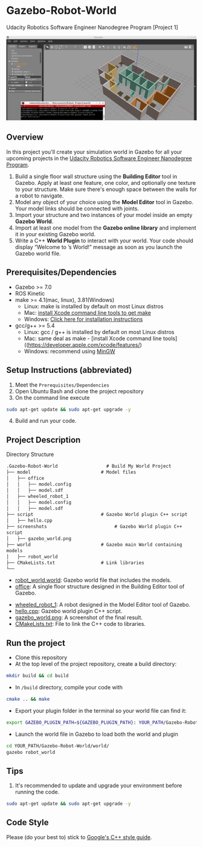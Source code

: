 # Gazebo-Robot-World

Udacity Robotics Software Engineer Nanodegree Program [Project 1]

![Overview](/screenshots/gazebo_world.png)  

## Overview  
In this project you'll create your simulation world in Gazebo for all your upcoming projects in the [Udacity Robotics Software Engineer Nanodegree Program](https://www.udacity.com/course/robotics-software-engineer--nd209).  
1. Build a single floor wall structure using the **Building Editor** tool in Gazebo. Apply at least one feature, one color, and optionally one texture to your structure. Make sure there's enough space between the walls for a robot to navigate.  
2. Model any object of your choice using the **Model Editor** tool in Gazebo. Your model links should be connected with joints.  
3. Import your structure and two instances of your model inside an empty **Gazebo World**.  
4. Import at least one model from the **Gazebo online library** and implement it in your existing Gazebo world.  
5. Write a C++ **World Plugin** to interact with your world. Your code should display “Welcome to ’s World!” message as soon as you launch the Gazebo world file.  
## Prerequisites/Dependencies  
* Gazebo >= 7.0  
* ROS Kinetic  
* make >= 4.1(mac, linux), 3.81(Windows)
  * Linux: make is installed by default on most Linux distros
  * Mac: [install Xcode command line tools to get make](https://developer.apple.com/xcode/features/)
  * Windows: [Click here for installation instructions](http://gnuwin32.sourceforge.net/packages/make.htm)
* gcc/g++ >= 5.4
  * Linux: gcc / g++ is installed by default on most Linux distros
  * Mac: same deal as make - [install Xcode command line tools]((https://developer.apple.com/xcode/features/)
  * Windows: recommend using [MinGW](http://www.mingw.org/)
## Setup Instructions (abbreviated)  
1. Meet the `Prerequisites/Dependencies`  
2. Open Ubuntu Bash and clone the project repository  
3. On the command line execute  
```bash
sudo apt-get update && sudo apt-get upgrade -y
```
4. Build and run your code.  
## Project Description  
Directory Structure  
```
.Gazebo-Robot-World                  # Build My World Project 
├── model                          # Model files 
│   ├── office
│   │   ├── model.config
│   │   ├── model.sdf
│   ├── wheeled_robot_1
│   │   ├── model.config
│   │   ├── model.sdf
├── script                         # Gazebo World plugin C++ script      
│   ├── hello.cpp
├── screenshots                         # Gazebo World plugin C++ script      
│   ├── gazebo_world.png
├── world                          # Gazebo main World containing models 
│   ├── robot_world
├── CMakeLists.txt                 # Link libraries 
└──   
```
- [robot_world.world](/world/robot_world.world): Gazebo world file that includes the models.  
- [office](/model/office): A single floor structure designed in the Building Editor tool of Gazebo.  
<!-- - [gokart](/model/gokart): A go kart designed in the Model Editor tool of Gazebo.   -->
- [wheeled_robot_1](/model/wheeled_robot_1): A robot designed in the Model Editor tool of Gazebo.  
- [hello.cpp](/script/hello.cpp): Gazebo world plugin C++ script.  
- [gazebo_world.png](/screenshots/gazebo_world.png): A screenshot of the final result.  
- [CMakeLists.txt](CMakeLists.txt): File to link the C++ code to libraries.  
## Run the project  
* Clone this repository
* At the top level of the project repository, create a build directory:  
```bash
mkdir build && cd build
```
* In `/build` directory, compile your code with  
```bash
cmake .. && make
```
* Export your plugin folder in the terminal so your world file can find it:  
```bash
export GAZEBO_PLUGIN_PATH=${GAZEBO_PLUGIN_PATH}: YOUR_PATH/Gazebo-Robot-World/build
```
* Launch the world file in Gazebo to load both the world and plugin  
```bash
cd YOUR_PATH/Gazebo-Robot-World/world/
gazebo robot_world
```

## Tips  
1. It's recommended to update and upgrade your environment before running the code.  
```bash
sudo apt-get update && sudo apt-get upgrade -y
```

## Code Style

Please (do your best to) stick to [Google's C++ style guide](https://google.github.io/styleguide/cppguide.html).

